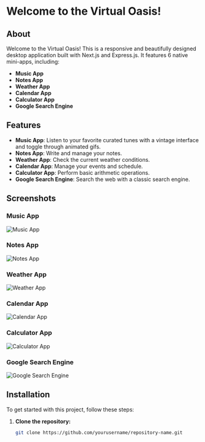 # Welcome to the Virtual Oasis!

## About

Welcome to the Virtual Oasis! This is a responsive and beautifully designed desktop application built with Next.js and Express.js. It features 6 native mini-apps, including:

- **Music App**
- **Notes App**
- **Weather App**
- **Calendar App**
- **Calculator App**
- **Google Search Engine**

## Features

- **Music App**: Listen to your favorite curated tunes with a vintage interface and toggle through animated gifs.
- **Notes App**: Write and manage your notes.
- **Weather App**: Check the current weather conditions.
- **Calendar App**: Manage your events and schedule.
- **Calculator App**: Perform basic arithmetic operations.
- **Google Search Engine**: Search the web with a classic search engine.

## Screenshots

### Music App
![Music App](URL_to_Music_App_Screenshot)

### Notes App
![Notes App](URL_to_Notes_App_Screenshot)

### Weather App
![Weather App](URL_to_Weather_App_Screenshot)

### Calendar App
![Calendar App](URL_to_Calendar_App_Screenshot)

### Calculator App
![Calculator App](URL_to_Calculator_App_Screenshot)

### Google Search Engine
![Google Search Engine](URL_to_Google_Search_Engine_Screenshot)

## Installation

To get started with this project, follow these steps:

1. **Clone the repository:**

   ```bash
   git clone https://github.com/yourusername/repository-name.git
